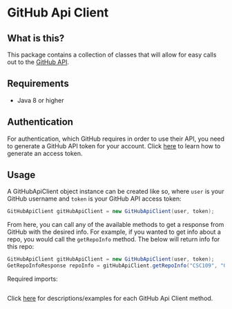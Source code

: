 # GitHub Api Client

## What is this?

This package contains a collection of classes that will allow for easy calls out to the [GitHub API](https://docs.github.com/en).

## Requirements

- Java 8 or higher

## Authentication

For authentication, which GitHub requires in order to use their API, you need to generate a GitHub API token for your account.
Click [here](./access-token) to learn how to generate an access token.

## Usage

A GitHubApiClient object instance can be created like so, where `user` is your GitHub username and `token` is your GitHub API access token:

```java
GitHubApiClient gitHubApiClient = new GitHubApiClient(user, token);
```

From here, you can call any of the available methods to get a response from GitHub with the desired info.
For example, if you wanted to get info about a repo, you would call the `getRepoInfo` method.
The below will return info for this repo:

```java
GitHubApiClient gitHubApiClient = new GitHubApiClient(user, token);
GetRepoInfoResponse repoInfo = gitHubApiClient.getRepoInfo("CSC109", "GitHubApiClient");
```

Required imports:

```java


```

Click [here](./methods-overview) for descriptions/examples for each GitHub Api Client method.



